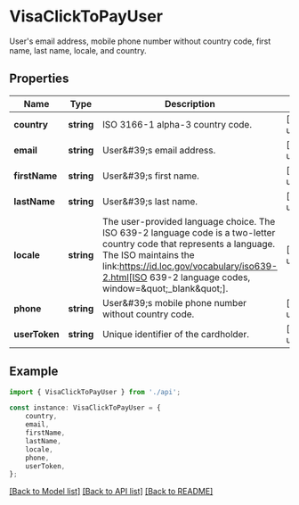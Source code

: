 # VisaClickToPayUser

User\'s email address, mobile phone number without country code, first name, last name, locale, and country.

## Properties

Name | Type | Description | Notes
------------ | ------------- | ------------- | -------------
**country** | **string** | ISO 3166-1 alpha-3 country code. | [default to undefined]
**email** | **string** | User\&#39;s email address. | [default to undefined]
**firstName** | **string** | User\&#39;s first name. | [default to undefined]
**lastName** | **string** | User\&#39;s last name. | [default to undefined]
**locale** | **string** | The user-provided language choice. The ISO 639-2 language code is a two-letter country code that represents a language.  The ISO maintains the link:https://id.loc.gov/vocabulary/iso639-2.html[ISO 639-2 language codes, window&#x3D;\&quot;_blank\&quot;]. | [default to undefined]
**phone** | **string** | User\&#39;s mobile phone number without country code. | [default to undefined]
**userToken** | **string** | Unique identifier of the cardholder. | [default to undefined]

## Example

```typescript
import { VisaClickToPayUser } from './api';

const instance: VisaClickToPayUser = {
    country,
    email,
    firstName,
    lastName,
    locale,
    phone,
    userToken,
};
```

[[Back to Model list]](../README.md#documentation-for-models) [[Back to API list]](../README.md#documentation-for-api-endpoints) [[Back to README]](../README.md)
